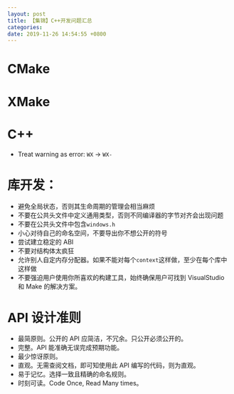 ```yaml
---
layout: post
title: 【集锦】C++开发问题汇总
categories:
date: 2019-11-26 14:54:55 +0800
---
```


# CMake

# XMake

# C++

- Treat warning as error: `WX` -> `WX-`

# 库开发：

- 避免全局状态，否则其生命周期的管理会相当麻烦
- 不要在公共头文件中定义通用类型，否则不同编译器的字节对齐会出现问题
- 不要在公共头文件中包含`windows.h`
- 小心对待自己的命名空间，不要导出你不想公开的符号
- 尝试建立稳定的 ABI
- 不要对结构体太疯狂
- 允许别人自定内存分配器。如果不能对每个`context`这样做，至少在每个库中这样做
- 不要强迫用户使用你所喜欢的构建工具，始终确保用户可找到 VisualStudio 和 Make 的解决方案。

# API 设计准则

- 最简原则。公开的 API 应简洁，不冗余。只公开必须公开的。
- 完整。API 能准确无误完成预期功能。
- 最少惊讶原则。
- 直观。无需查阅文档，即可知使用此 API 编写的代码，则为直观。
- 易于记忆。选择一致且精确的命名规则。
- 时刻可读。Code Once, Read Many times。
